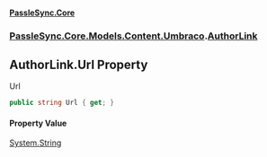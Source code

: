 #### [PassleSync.Core](index.md 'index')
### [PassleSync.Core.Models.Content.Umbraco](PassleSync.Core.Models.Content.Umbraco.md 'PassleSync.Core.Models.Content.Umbraco').[AuthorLink](PassleSync.Core.Models.Content.Umbraco.AuthorLink.md 'PassleSync.Core.Models.Content.Umbraco.AuthorLink')

## AuthorLink.Url Property

Url

```csharp
public string Url { get; }
```

#### Property Value
[System.String](https://docs.microsoft.com/en-us/dotnet/api/System.String 'System.String')
